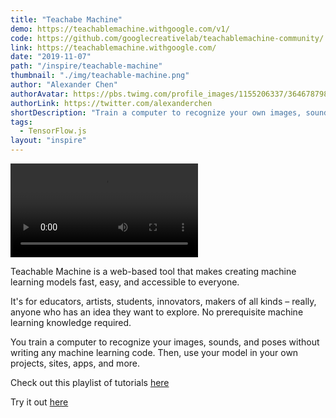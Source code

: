 ```yaml
---
title: "Teachabe Machine"
demo: https://teachablemachine.withgoogle.com/v1/
code: https://github.com/googlecreativelab/teachablemachine-community/
link: https://teachablemachine.withgoogle.com/
date: "2019-11-07"
path: "/inspire/teachable-machine"
thumbnail: "./img/teachable-machine.png"
author: "Alexander Chen"
authorAvatar: https://pbs.twimg.com/profile_images/1155206337/3646787986_a8a07ce5d2_o_600px_400x400.jpg
authorLink: https://twitter.com/alexanderchen
shortDescription: "Train a computer to recognize your own images, sounds, & poses."
tags:
  - TensorFlow.js
layout: "inspire"
---
```


![Animation](https://video.twimg.com/tweet_video/EIyz1FMXYAASNop.mp4)

Teachable Machine is a web-based tool that makes creating machine learning models fast, easy, and accessible to everyone.

It's for educators, artists, students, innovators, makers of all kinds – really, anyone who has an idea they want to explore. No prerequisite machine learning knowledge required.

You train a computer to recognize your images, sounds, and poses without writing any machine learning code. Then, use your model in your own projects, sites, apps, and more.

Check out this playlist of tutorials [here](https://www.youtube.com/playlist?list=PLJfHZtseuscuTQfodmFnbZ3rBgCWsRT9t)

Try it out [here](https://teachablemachine.withgoogle.com/v1/)
